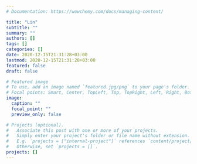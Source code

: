 ```yaml
---
# Documentation: https://wowchemy.com/docs/managing-content/

title: "Lin"
subtitle: ""
summary: ""
authors: []
tags: []
categories: []
date: 2020-12-15T21:31:28+03:00
lastmod: 2020-12-15T21:31:28+03:00
featured: false
draft: false

# Featured image
# To use, add an image named `featured.jpg/png` to your page's folder.
# Focal points: Smart, Center, TopLeft, Top, TopRight, Left, Right, BottomLeft, Bottom, BottomRight.
image:
  caption: ""
  focal_point: ""
  preview_only: false

# Projects (optional).
#   Associate this post with one or more of your projects.
#   Simply enter your project's folder or file name without extension.
#   E.g. `projects = ["internal-project"]` references `content/project/deep-learning/index.md`.
#   Otherwise, set `projects = []`.
projects: []
---
```

